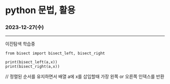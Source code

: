 # python 문법, 활용

### 2023-12-27(수)
***
이진탐색 학습중

```
from bisect import bisect_left, bisect_right

print(bisect_left(a,x))  
print(bisect_right(a,x))
```

// 정렬된 순서를 유지하면서 배열 a에 x를 삽입할때 가장 왼쪽 or 오른쪽 인덱스를 반환

